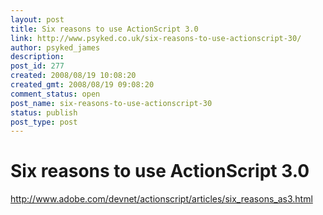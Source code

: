 ```yaml
---
layout: post
title: Six reasons to use ActionScript 3.0
link: http://www.psyked.co.uk/six-reasons-to-use-actionscript-30/
author: psyked_james
description: 
post_id: 277
created: 2008/08/19 10:08:20
created_gmt: 2008/08/19 09:08:20
comment_status: open
post_name: six-reasons-to-use-actionscript-30
status: publish
post_type: post
---
```


# Six reasons to use ActionScript 3.0

<http://www.adobe.com/devnet/actionscript/articles/six_reasons_as3.html>